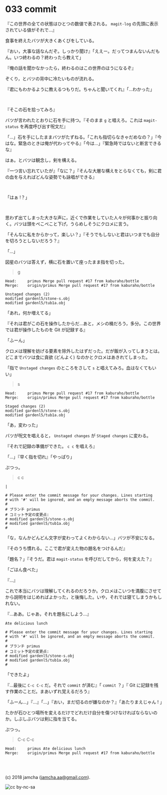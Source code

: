 

# 033 commit

『この世界の全ての状態はひとつの数値で表される。 `magit-log` の先頭に表示されている値がそれで…』  

食事を終えたバツが大きくあくびをしている。  

『おい，大事な話なんだぞ。しっかり聞け』「ええー。だってつまんないんだもん。いつ終わるの？終わったら教えて」  

『俺の話を聞かなかったら，終わるのはこの世界のほうになるぞ』  

ぞくり，とバツの背中に冷たいものが流れる。  

『君にもわかるように教えるつもりだ。ちゃんと聞いてくれ』「…わかった」  

<br>  

『そこの石を拾ってみろ』  

バツが言われたとおりに石を手に持つ。『そのまま `g` と唱えろ。これは `magit-status` を再度呼び出す呪文だ』  

「…」石を手にしたままバツがたずねる。「これも指切らなきゃだめなの？」『今はな。緊急のときは俺が代わってやる』「今は…」『緊急時ではないと断言できるな』  

はぁ。とバツは観念し，剣を構える。  

『一つ言い忘れていたが』「なに？」『そんな大層な構えをとらなくても，剣に君の血を与えればどんな姿勢でも詠唱ができる』  

<br>  

「はぁ !？」  

<br>  

思わず出てしまった大きな声に，近くで作業をしていた人々が何事かと振り向く。バツは頭をぺこぺこと下げ，うらめしそうにクロメに言う。  

「そんなに私をからかって，楽しい？」『そうでもしないと君はいつまでも自分を切ろうとしないだろう？』  

「…」  

図星のバツは答えず，横に石を置いて座ったまま指を切った。  

> g  

    Head:     primus Merge pull request #17 from kaburaho/bottle
    Merge:    origin/primus Merge pull request #17 from kaburaho/bottle
    
    Unstaged changes (2)
    modified gardenl5/stone-s.obj
    modified gardenl5/tub1a.obj

「あれ，何か増えてる」  

『それは君がこの石を操作したからだ…あと，メシの桶だろう，多分。この世界では君が操作したものを Git が記録する』  

「ふーん」  

クロメは理解を妨げる要素を除外したはずだった。だが飯が入ってしまうとは。どこまでバツは食に貪欲 (どんよく) なのかとクロメはあきれてしまった。  

「指で `Unstaged changes` のところをさして `s` と唱えてみろ。血はなくてもいい」  

> s  

    Head:     primus Merge pull request #17 from kaburaho/bottle
    Merge:    origin/primus Merge pull request #17 from kaburaho/bottle
    
    Staged changes (2)
    modified gardenl5/stone-s.obj
    modified gardenl5/tub1a.obj

「あ，変わった」  

バツが呪文を唱えると， `Unstaged changes` が `Staged changes` に変わる。  

『それで記録の準備ができた。 `c c` を唱えろ』  

「…」『早く指を切れ』「やっぱり」  

ぷつっ。  

> c c  

    |
    
    # Please enter the commit message for your changes. Lines starting
    # with '#' will be ignored, and an empty message aborts the commit.
    #
    # ブランチ primus
    # コミット予定の変更点:
    # modified gardenl5/stone-s.obj
    # modified gardenl5/tub1a.obj
    #

「な，なんかどんどん文字が変わってよくわからない…」バツが不安になる。  

『そのうち慣れる。ここで君が変えた物の題名をつけるんだ』  

「題名？」『そうだ。君は `magit-status` を呼びだしてから，何を変えた？』  

「ごはん食べた」  

『…』  

これで本当にバツは理解してくれるのだろうか。クロメはこいつを満腹にさせてから説明をはじめればよかった，と後悔した。いや，それでは寝てしまうかもしれない。  

『…ああ。じゃあ，それを題名にしよう…』  

    Ate delicious lunch
    
    # Please enter the commit message for your changes. Lines starting
    # with '#' will be ignored, and an empty message aborts the commit.
    #
    # ブランチ primus
    # コミット予定の変更点:
    # modified gardenl5/stone-s.obj
    # modified gardenl5/tub1a.obj
    #

「できたよ」  

『…最後に `C-c C-c` だ。それで `commit` が済む』「 `commit` ？」『 Git に記録を残す作業のことだ。まあいずれ覚えるだろう』  

「ふーん…」『…』「…」『おい，まだ切るのが嫌なのか？』「あたりまえじゃん ! 」  

たかが石ひとつ場所を変えるだけでどれだけ自分を傷つけなければならないのか。しぶしぶバツは剣に指を当てる。  

ぷつっ。  

> C-c C-c  

    Head:     primus Ate delicious lunch
    Merge:    origin/primus Merge pull request #17 from kaburaho/bottle

<br>  
<br>  

(c) 2018 jamcha (jamcha.aa@gmail.com).  

![cc by-nc-sa](https://i.creativecommons.org/l/by-nc-sa/4.0/88x31.png)  

